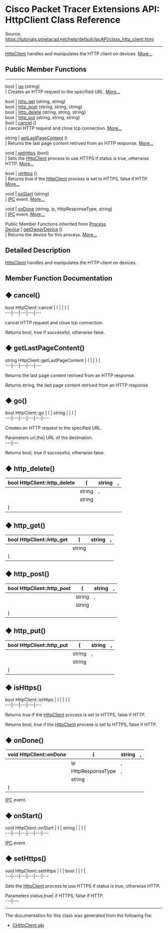 # Cisco Packet Tracer Extensions API: HttpClient Class Reference

Source: https://tutorials.ptnetacad.net/help/default/IpcAPI/class_http_client.html

---

[HttpClient](class_http_client.html "HttpClient handles and manipulates the HTTP client on devices.") handles and manipulates the HTTP client on devices. [More...](class_http_client.html#details)

##  Public Member Functions  
  
---  
bool | [go](class_http_client.html#a1f5c6ab60321ac684b0d6a42a5f645bb) (string)  
| Creates an HTTP request to the specified URL. [More...](class_http_client.html#a1f5c6ab60321ac684b0d6a42a5f645bb)  
  
bool | [http_get](class_http_client.html#a510b69c8e816089e496f744d0318cc28) (string, string)  
bool | [http_post](class_http_client.html#af72aeb30c51fe625cd3ffe69c523f2f9) (string, string, string)  
bool | [http_delete](class_http_client.html#a5961dffd7fe9d5e5d27ed3da8e385661) (string, string, string)  
bool | [http_put](class_http_client.html#a5e833b04d3523f57d741ed95e607e79f) (string, string, string)  
bool | [cancel](class_http_client.html#a60b2e6c0c510b2b5a679683f9052b80e) ()  
| cancel HTTP request and close tcp connection. [More...](class_http_client.html#a60b2e6c0c510b2b5a679683f9052b80e)  
  
string | [getLastPageContent](class_http_client.html#a1e7ff870c6e039570a073ae10050516c) ()  
| Returns the last page content retrived from an HTTP response. [More...](class_http_client.html#a1e7ff870c6e039570a073ae10050516c)  
  
void | [setHttps](class_http_client.html#abbd89723467a7f39e7260e5250ff661e) (bool)  
| Sets the [HttpClient](class_http_client.html "HttpClient handles and manipulates the HTTP client on devices.") process to use HTTPS if status is true, otherwise HTTP. [More...](class_http_client.html#abbd89723467a7f39e7260e5250ff661e)  
  
bool | [isHttps](class_http_client.html#a80d1df84580ff50648b7aadb0a73cad1) ()  
| Returns true if the [HttpClient](class_http_client.html "HttpClient handles and manipulates the HTTP client on devices.") process is set to HTTPS, false if HTTP. [More...](class_http_client.html#a80d1df84580ff50648b7aadb0a73cad1)  
  
void | [onStart](class_http_client.html#a9f11bbcfa51d6ad5e9b2a54239d40c3c) (string)  
| [IPC](class_i_p_c.html "IPC is the main entry point for all IPC functionality.") event. [More...](class_http_client.html#a9f11bbcfa51d6ad5e9b2a54239d40c3c)  
  
void | [onDone](class_http_client.html#a56ee96458f4ca83a762f03eca0596c8d) (string, ip, HttpResponseType, string)  
| [IPC](class_i_p_c.html "IPC is the main entry point for all IPC functionality.") event. [More...](class_http_client.html#a56ee96458f4ca83a762f03eca0596c8d)  
  
Public Member Functions inherited from [Process](class_process.html)  
[Device](class_device.html) | [getOwnerDevice](class_process.html#a9cc34f553b0325e0f4074301fd36b77b) ()  
| Returns the device for this process. [More...](class_process.html#a9cc34f553b0325e0f4074301fd36b77b)  
  
  
## Detailed Description

[HttpClient](class_http_client.html "HttpClient handles and manipulates the HTTP client on devices.") handles and manipulates the HTTP client on devices. 

## Member Function Documentation

## ◆ cancel()

bool HttpClient::cancel  | ( | | ) |   
---|---|---|---|---  
  
cancel HTTP request and close tcp connection. 

Returns
    bool, true if successful, otherwise false. 

## ◆ getLastPageContent()

string HttpClient::getLastPageContent  | ( | | ) |   
---|---|---|---|---  
  
Returns the last page content retrived from an HTTP response. 

Returns
    string, the last page content retrived from an HTTP response. 

## ◆ go()

bool HttpClient::go  | ( | string  | | ) |   
---|---|---|---|---|---  
  
Creates an HTTP request to the specified URL. 

Parameters
     url,the| URL of the destination.  
---|---  
  
Returns
    bool, true if successful, otherwise false. 

## ◆ http_delete()

bool HttpClient::http_delete  | ( | string  | ,   
---|---|---|---  
|  | string  | ,   
|  | string  |   
| ) | |   
  
## ◆ http_get()

bool HttpClient::http_get  | ( | string  | ,   
---|---|---|---  
|  | string  |   
| ) | |   
  
## ◆ http_post()

bool HttpClient::http_post  | ( | string  | ,   
---|---|---|---  
|  | string  | ,   
|  | string  |   
| ) | |   
  
## ◆ http_put()

bool HttpClient::http_put  | ( | string  | ,   
---|---|---|---  
|  | string  | ,   
|  | string  |   
| ) | |   
  
## ◆ isHttps()

bool HttpClient::isHttps  | ( | | ) |   
---|---|---|---|---  
  
Returns true if the [HttpClient](class_http_client.html "HttpClient handles and manipulates the HTTP client on devices.") process is set to HTTPS, false if HTTP. 

Returns
    bool, true if the [HttpClient](class_http_client.html "HttpClient handles and manipulates the HTTP client on devices.") process is set to HTTPS, false if HTTP. 

## ◆ onDone()

void HttpClient::onDone  | ( | string  | ,   
---|---|---|---  
|  | ip  | ,   
|  | HttpResponseType  | ,   
|  | string  |   
| ) | |   
  
[IPC](class_i_p_c.html "IPC is the main entry point for all IPC functionality.") event. 

## ◆ onStart()

void HttpClient::onStart  | ( | string  | | ) |   
---|---|---|---|---|---  
  
[IPC](class_i_p_c.html "IPC is the main entry point for all IPC functionality.") event. 

## ◆ setHttps()

void HttpClient::setHttps  | ( | bool  | | ) |   
---|---|---|---|---|---  
  
Sets the [HttpClient](class_http_client.html "HttpClient handles and manipulates the HTTP client on devices.") process to use HTTPS if status is true, otherwise HTTP. 

Parameters
     status,true| if HTTPS, false if HTTP.   
---|---  
  
* * *

The documentation for this class was generated from the following file:

  * [CHttpClient.pki](_c_http_client_8pki.html)


